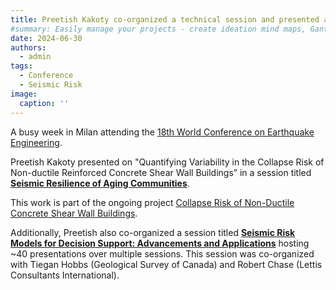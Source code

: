 ```yaml
---
title: Preetish Kakoty co-organized a technical session and presented at the 18th World Conference on Earthquake Engineering in Milan, Italy 
#summary: Easily manage your projects - create ideation mind maps, Gantt charts, todo lists, and more!
date: 2024-06-30
authors:
  - admin
tags:
  - Conference
  - Seismic Risk
image:
  caption: ''
---
```


A busy week in Milan attending the [18th World Conference on Earthquake Engineering](https://www.wcee2024.it/).

Preetish Kakoty presented on "Quantifying Variability in the Collapse Risk of Non-ductile Reinforced Concrete Shear Wall Buildings” in a session titled [**Seismic Resilience of Aging Communities**](https://program.wcee2024.it/?mode=session&id=ASR14).

This work is part of the ongoing project [Collapse Risk of Non-Ductile Concrete Shear Wall Buildings](/project/non-ductile-concrete/).

Additionally, Preetish also co-organized a session titled [**Seismic Risk Models for Decision Support: Advancements and Applications**](https://d10qmes3r0zm40.cloudfront.net/wcee2024-congress/wp-content/uploads/2023/04/03094601/WCEE2024_SHR-1.pdf) hosting ~40 presentations over multiple sessions. This session was co-organized with Tiegan Hobbs (Geological Survey of Canada) and Robert Chase (Lettis Consultants International).  
